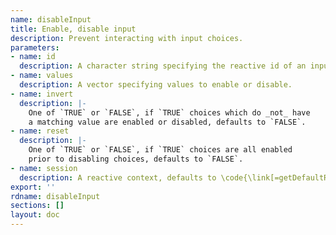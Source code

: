 ```yaml
---
name: disableInput
title: Enable, disable input
description: Prevent interacting with input choices.
parameters:
- name: id
  description: A character string specifying the reactive id of an input.
- name: values
  description: A vector specifying values to enable or disable.
- name: invert
  description: |-
    One of `TRUE` or `FALSE`, if `TRUE` choices which do _not_ have
    a matching value are enabled or disabled, defaults to `FALSE`.
- name: reset
  description: |-
    One of `TRUE` or `FALSE`, if `TRUE` choices are all enabled
    prior to disabling choices, defaults to `FALSE`.
- name: session
  description: A reactive context, defaults to \code{\link[=getDefaultReactiveDomain]{getDefaultReactiveDomain()}}.
export: ''
rdname: disableInput
sections: []
layout: doc
---
```

